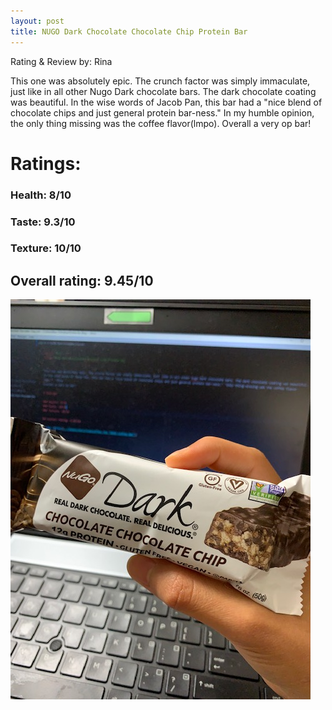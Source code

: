 ```yaml
---
layout: post
title: NUGO Dark Chocolate Chocolate Chip Protein Bar
---
```


Rating & Review by: Rina  

This one was absolutely epic. The crunch factor was simply immaculate, just like in all other Nugo Dark chocolate bars. The dark chocolate coating was beautiful. In the wise words of Jacob Pan, this bar had a "nice blend of chocolate chips and just general protein bar-ness." In my humble opinion, the only thing missing was the coffee flavor(lmpo).
Overall a very op bar!

# Ratings:

### Health: 8/10
### Taste: 9.3/10
### Texture: 10/10

## Overall rating: 9.45/10

![nugo dark chocolate chocolate chip](../images/bars/nugodarkchocolatechocolate.JPG "NUGO Dark Chocolate Chocolate Chip Bar")
